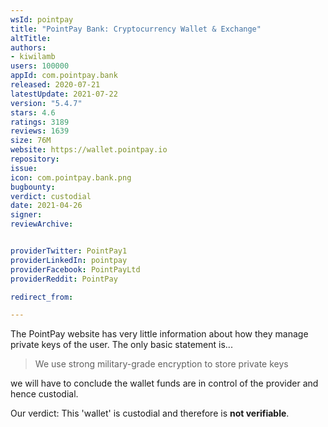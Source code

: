 ```yaml
---
wsId: pointpay
title: "PointPay Bank: Cryptocurrency Wallet & Exchange"
altTitle: 
authors:
- kiwilamb
users: 100000
appId: com.pointpay.bank
released: 2020-07-21
latestUpdate: 2021-07-22
version: "5.4.7"
stars: 4.6
ratings: 3189
reviews: 1639
size: 76M
website: https://wallet.pointpay.io
repository: 
issue: 
icon: com.pointpay.bank.png
bugbounty: 
verdict: custodial
date: 2021-04-26
signer: 
reviewArchive:


providerTwitter: PointPay1
providerLinkedIn: pointpay
providerFacebook: PointPayLtd
providerReddit: PointPay

redirect_from:

---
```



The PointPay website has very little information about how they manage private keys of the user.
The only basic statement is...

> We use strong military-grade encryption to store private keys

we will have to conclude the wallet funds are in control of the provider and hence custodial.

Our verdict: This 'wallet' is custodial and therefore is **not verifiable**.

